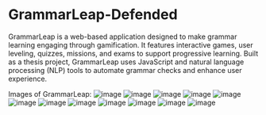 # GrammarLeap-Defended
GrammarLeap is a web-based application designed to make grammar learning engaging through gamification. It features interactive games, user leveling, quizzes, missions, and exams to support progressive learning. Built as a thesis project, GrammarLeap uses JavaScript and natural language processing (NLP) tools to automate grammar checks and enhance user experience.

Images of GrammarLeap:
![image](https://github.com/user-attachments/assets/02ce393b-1e48-43f3-850c-4dae3d041a49)
![image](https://github.com/user-attachments/assets/b70015d1-6f7e-4e58-b657-ecd3f33219a9)
![image](https://github.com/user-attachments/assets/9ac118d6-13a8-45dc-b86c-57f4ffa39a20)
![image](https://github.com/user-attachments/assets/c41af119-a612-426c-8108-1db9eab25bda)
![image](https://github.com/user-attachments/assets/b85eb06b-90d0-4e70-8ffa-f98122bede3c)
![image](https://github.com/user-attachments/assets/6c8cfc3c-9bcc-4ce6-a085-ac0436b777f5)
![image](https://github.com/user-attachments/assets/7c724494-f011-46c4-a423-ac1982c0762f)
![image](https://github.com/user-attachments/assets/2f1d49f8-08e2-4036-ba78-c3b9933622aa)
![image](https://github.com/user-attachments/assets/e00f0553-26d9-4185-b8d9-d569e6bfa0a9)
![image](https://github.com/user-attachments/assets/f12db9b0-774a-481c-855b-a470bd1b6671)
![image](https://github.com/user-attachments/assets/03961698-140c-4ca7-882e-f75cd62c3a17)
![image](https://github.com/user-attachments/assets/55ac72b3-f890-4dfd-ad0e-95d90a80a66e)
